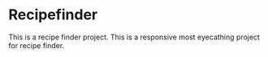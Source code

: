 # Recipefinder
This is a recipe finder project.
This is a responsive most eyecathing project for recipe finder.
